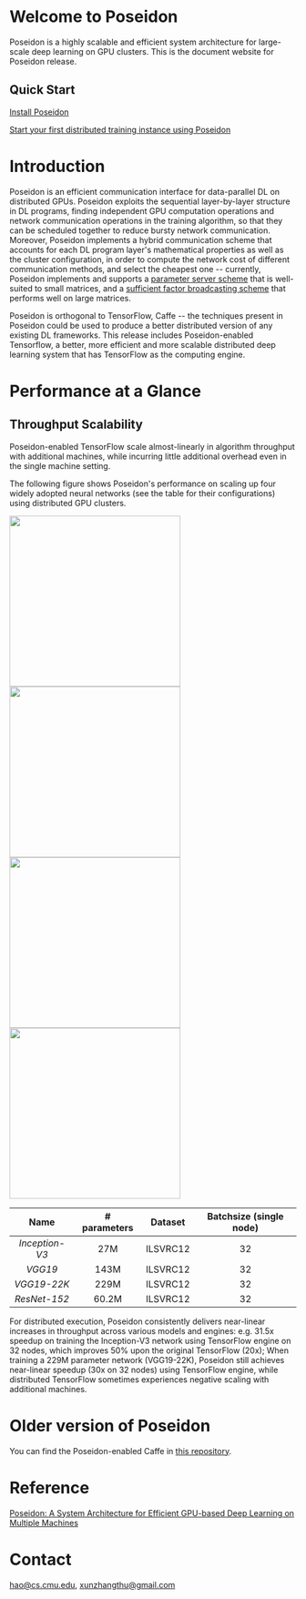 # Welcome to Poseidon

Poseidon is a highly scalable and efficient system architecture for large-scale deep learning on GPU clusters. This is the document website for Poseidon release.

## Quick Start

[Install Poseidon](http://poseidon-release.readthedocs.io/en/latest/User_Installation/)

[Start your first distributed training instance using Poseidon](http://poseidon-release.readthedocs.io/en/latest/Quick_Tutorial/)

# Introduction

Poseidon is an efficient communication interface for data-parallel DL on distributed GPUs. Poseidon exploits the sequential layer-by-layer structure in DL programs, finding independent GPU computation operations and network communication operations in the training algorithm, so that they can be scheduled together to reduce bursty network communication. Moreover, Poseidon implements a hybrid communication scheme that accounts for each DL program layer's mathematical properties as well as the cluster configuration, in order to compute the network cost of different communication methods, and select the cheapest one -- currently, Poseidon implements and supports a [parameter server scheme](http://www.pdl.cmu.edu/PDL-FTP/BigLearning/CMU-PDL-15-105.pdf) that is well-suited to small matrices, and a [sufficient factor broadcasting scheme](http://www.cs.cmu.edu/~pengtaox/papers/uai16_sfb.pdf) that performs well on large matrices.

Poseidon is orthogonal to TensorFlow, Caffe -- the techniques present in Poseidon could be used to produce a better distributed version of any existing DL frameworks. This release includes Poseidon-enabled Tensorflow, a better, more efficient and more scalable distributed deep learning system that has TensorFlow as the computing engine.

# Performance at a Glance

## Throughput Scalability

Poseidon-enabled TensorFlow scale almost-linearly in algorithm throughput with additional machines, while incurring little additional overhead even in the single machine setting. 

The following figure shows Poseidon's performance on scaling up four widely adopted neural networks (see the table for their configurations) using distributed GPU clusters. 

<img src="https://c1.staticflickr.com/3/2632/32079844734_79b632baa7_n.jpg" height="300"> 
<img src="https://c1.staticflickr.com/3/2344/32079474554_9f2fd0ff3b_n.jpg" height="300"> 

<img src="https://c1.staticflickr.com/3/2106/32079474524_2f9df5b1a9_n.jpg" height="300">
<img src="https://c1.staticflickr.com/4/3900/32769057602_dcc944d4a5_n.jpg" height="300">

| Name| # parameters| Dataset | Batchsize (single node) |
| :---:|:---:|:---:|:---:|
| _Inception-V3_  | 27M | ILSVRC12  | 32 |
| _VGG19_ | 143M | ILSVRC12 | 32 |
| _VGG19-22K_ | 229M | ILSVRC12  | 32 | 
| _ResNet-152_ | 60.2M | ILSVRC12 | 32 |


For distributed execution, Poseidon consistently delivers near-linear increases in throughput across various models and engines: e.g. 31.5x speedup on training the Inception-V3 network using TensorFlow engine on 32 nodes, which improves 50% upon the original TensorFlow (20x); When training a 229M parameter network (VGG19-22K), Poseidon still achieves near-linear speedup (30x on 32 nodes) using TensorFlow engine, while distributed TensorFlow sometimes experiences negative scaling with additional machines. 

# Older version of Poseidon

You can find the Poseidon-enabled Caffe in [this repository](https://github.com/sailing-pmls/poseidon/wiki).

# Reference
      
[Poseidon: A System Architecture for Efficient GPU-based Deep Learning on Multiple Machines](https://arxiv.org/pdf/1512.06216v1.pdf)

# Contact
[hao@cs.cmu.edu](mailto:hao@cs.cmu.edu), [xunzhangthu@gmail.com](mailto:xunzhangthu@gmail.com)
